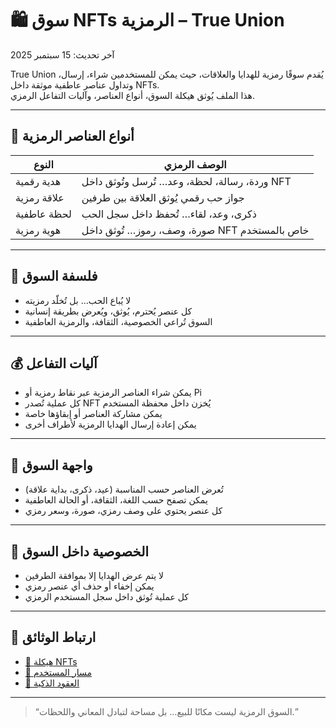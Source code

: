 # 🛍️ سوق NFTs الرمزية – True Union

آخر تحديث: 15 سبتمبر 2025

True Union يُقدم سوقًا رمزية للهدايا والعلاقات، حيث يمكن للمستخدمين شراء، إرسال، وتداول عناصر عاطفية موثقة داخل NFTs.  
هذا الملف يُوثق هيكلة السوق، أنواع العناصر، وآليات التفاعل الرمزي.

---

## 🎁 أنواع العناصر الرمزية

| النوع | الوصف الرمزي |
|-------|---------------|
| هدية رقمية | وردة، رسالة، لحظة، وعد… تُرسل وتُوثق داخل NFT |
| علاقة رمزية | جواز حب رقمي يُوثق العلاقة بين طرفين |
| لحظة عاطفية | ذكرى، وعد، لقاء… تُحفظ داخل سجل الحب |
| هوية رمزية | صورة، وصف، رموز… تُوثق داخل NFT خاص بالمستخدم |

---

## 🧠 فلسفة السوق

- لا يُباع الحب… بل تُخلّد رمزيته  
- كل عنصر يُحترم، يُوثق، ويُعرض بطريقة إنسانية  
- السوق تُراعي الخصوصية، الثقافة، والرمزية العاطفية

---

## 💰 آليات التفاعل

- يمكن شراء العناصر الرمزية عبر نقاط رمزية أو Pi  
- كل عملية تُصدر NFT يُخزن داخل محفظة المستخدم  
- يمكن مشاركة العناصر أو إبقاؤها خاصة  
- يمكن إعادة إرسال الهدايا الرمزية لأطراف أخرى

---

## 🛒 واجهة السوق

- تُعرض العناصر حسب المناسبة (عيد، ذكرى، بداية علاقة)  
- يمكن تصفح حسب اللغة، الثقافة، أو الحالة العاطفية  
- كل عنصر يحتوي على وصف رمزي، صورة، وسعر رمزي

---

## 🔐 الخصوصية داخل السوق

- لا يتم عرض الهدايا إلا بموافقة الطرفين  
- يمكن إخفاء أو حذف أي عنصر رمزي  
- كل عملية تُوثق داخل سجل المستخدم الرمزي

---

## 📜 ارتباط الوثائق

- [🧬 هيكلة NFTs](./nft-structure.md)  
- [🧭 مسار المستخدم](./user-journey.md)  
- [🔗 العقود الذكية](./smart-contracts.md)

---

> “السوق الرمزية ليست مكانًا للبيع… بل مساحة لتبادل المعاني واللحظات.”
